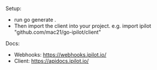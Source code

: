 Setup:
* run go generate .
* Then import the client into your project.
e.g. import ipilot "github.com/mac21/go-ipilot/client"

Docs:
* Webhooks: https://webhooks.ipilot.io/
* Client: https://apidocs.ipilot.io/
